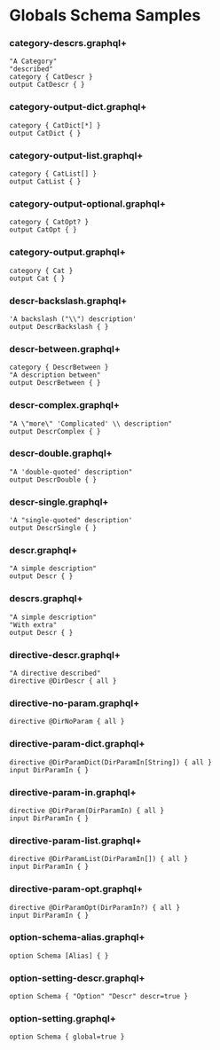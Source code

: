 # Globals Schema Samples

### category-descrs.graphql+

```gqlp
"A Category"
"described"
category { CatDescr }
output CatDescr { }
```

### category-output-dict.graphql+

```gqlp
category { CatDict[*] }
output CatDict { }
```

### category-output-list.graphql+

```gqlp
category { CatList[] }
output CatList { }
```

### category-output-optional.graphql+

```gqlp
category { CatOpt? }
output CatOpt { }
```

### category-output.graphql+

```gqlp
category { Cat }
output Cat { }
```

### descr-backslash.graphql+

```gqlp
'A backslash ("\\") description'
output DescrBackslash { }
```

### descr-between.graphql+

```gqlp
category { DescrBetween }
"A description between"
output DescrBetween { }
```

### descr-complex.graphql+

```gqlp
"A \"more\" 'Complicated' \\ description"
output DescrComplex { }
```

### descr-double.graphql+

```gqlp
"A 'double-quoted' description"
output DescrDouble { }
```

### descr-single.graphql+

```gqlp
'A "single-quoted" description'
output DescrSingle { }
```

### descr.graphql+

```gqlp
"A simple description"
output Descr { }
```

### descrs.graphql+

```gqlp
"A simple description"
"With extra"
output Descr { }
```

### directive-descr.graphql+

```gqlp
"A directive described"
directive @DirDescr { all }
```

### directive-no-param.graphql+

```gqlp
directive @DirNoParam { all }
```

### directive-param-dict.graphql+

```gqlp
directive @DirParamDict(DirParamIn[String]) { all }
input DirParamIn { }
```

### directive-param-in.graphql+

```gqlp
directive @DirParam(DirParamIn) { all }
input DirParamIn { }
```

### directive-param-list.graphql+

```gqlp
directive @DirParamList(DirParamIn[]) { all }
input DirParamIn { }
```

### directive-param-opt.graphql+

```gqlp
directive @DirParamOpt(DirParamIn?) { all }
input DirParamIn { }
```

### option-schema-alias.graphql+

```gqlp
option Schema [Alias] { }
```

### option-setting-descr.graphql+

```gqlp
option Schema { "Option" "Descr" descr=true }
```

### option-setting.graphql+

```gqlp
option Schema { global=true }
```
